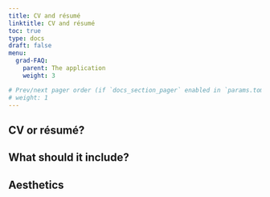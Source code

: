 ```yaml
---
title: CV and résumé
linktitle: CV and résumé
toc: true
type: docs
draft: false
menu:
  grad-FAQ:
    parent: The application
    weight: 3

# Prev/next pager order (if `docs_section_pager` enabled in `params.toml`)
# weight: 1
---
```


## CV or résumé?

## What should it include?

## Aesthetics
